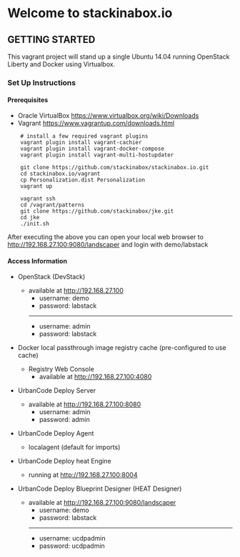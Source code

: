 # Welcome to **stackinabox.io**

## GETTING STARTED

This vagrant project will stand up a single Ubuntu 14.04 running OpenStack Liberty and Docker using Virtualbox.

### Set Up Instructions

#### Prerequisites  

  - Oracle VirtualBox https://www.virtualbox.org/wiki/Downloads  
  - Vagrant https://www.vagrantup.com/downloads.html  

````
    # install a few required vagrant plugins
    vagrant plugin install vagrant-cachier
    vagrant plugin install vagrant-docker-compose
    vagrant plugin install vagrant-multi-hostupdater

	git clone https://github.com/stackinabox/stackinabox.io.git 
	cd stackinabox.io/vagrant
	cp Personalization.dist Personalization
	vagrant up

	vagrant ssh 
	cd /vagrant/patterns
	git clone https://github.com/stackinabox/jke.git 
	cd jke
	./init.sh
````

After executing the above you can open your local web browser to http://192.168.27.100:9080/landscaper and login with demo/labstack

#### Access Information

 - OpenStack (DevStack) 
	 - available at http://192.168.27.100 
		 - username: demo
		 - password: labstack
		 _____________________
		 - username: admin
		 - password: labstack
 
 - Docker local passthrough image registry cache (pre-configured to use cache)
    - Registry Web Console
	  - available at http://192.168.27.100:4080
	 
 - UrbanCode Deploy Server
	 - available at http://192.168.27.100:8080
		 - username: admin
		 - password: admin
		 
 - UrbanCode Deploy Agent
	 - localagent (default for imports)
	 
 - UrbanCode Deploy heat Engine
	 - running at http://192.168.27.100:8004
	 
 - UrbanCode Deploy Blueprint Designer (HEAT Designer)
	 - available at http://192.168.27.100:9080/landscaper
	     - username: demo
	     - password: labstack
	     _____________________
		 - username: ucdpadmin
		 - password: ucdpadmin